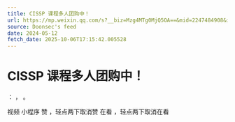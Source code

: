 ```yaml
---
title: CISSP 课程多人团购中！
url: https://mp.weixin.qq.com/s?__biz=Mzg4MTg0MjQ5OA==&mid=2247484908&idx=1&sn=2c063be11a435b1f318495ddde7d0001
source: Doonsec's feed
date: 2024-05-12
fetch_date: 2025-10-06T17:15:42.005528
---
```


# CISSP 课程多人团购中！

：
，
。

视频
小程序
赞
，轻点两下取消赞
在看
，轻点两下取消在看